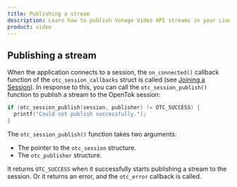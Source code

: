 ```yaml
---
title: Publishing a stream
description: Learn how to publish Vonage Video API streams in your Linux application. Once you have connected to a session, you can send video, audio, and messages by publishing a stream.
product: video 
---
```


## Publishing a stream

When the application connects to a session, the `on_connected()` callback function of the `otc_session_callbacks` struct is called (see [Joining a Session](/video/tutorials/joining-a-session)). In response to this, you can call the `otc_session_publish()` function to publish a stream to the OpenTok session:

```c
if (otc_session_publish(session, publisher) != OTC_SUCCESS) {
  printf("Could not publish successfully.");
}
```

The `otc_session_publish()` function takes two arguments:

* The pointer to the `otc_session` structure.
* The `otc_publisher` structure.

It returns `OTC_SUCCESS` when it successfully starts publishing a stream to the session. Or it returns an error, and the `otc_error` callback is called.
